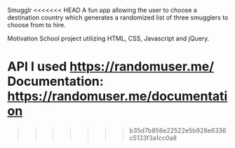 Smugglr
<<<<<<< HEAD
A fun app allowing the user to choose a destination country which generates a randomized list of three smugglers to choose from to hire.

Motivation
School project utilizing HTML, CSS, Javascript and jQuery.

API
I used https://randomuser.me/
Documentation: https://randomuser.me/documentation
=======
>>>>>>> b35d7b856e22522e5b928e6336c5133f3a1cc0a8
